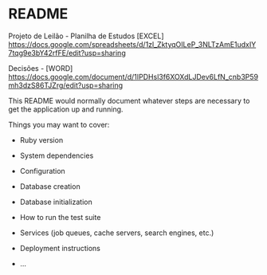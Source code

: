 # README

Projeto de Leilão - Planilha de Estudos [EXCEL]
https://docs.google.com/spreadsheets/d/1zl_ZktyqOILeP_3NLTzAmE1udxIY7tqg9e3bY42rfFE/edit?usp=sharing

Decisões - [WORD]
https://docs.google.com/document/d/1IPDHsl3f6XOXdLJDev6LfN_cnb3P59mh3dzS86TJZrg/edit?usp=sharing







This README would normally document whatever steps are necessary to get the
application up and running.

Things you may want to cover:

* Ruby version

* System dependencies

* Configuration

* Database creation

* Database initialization

* How to run the test suite

* Services (job queues, cache servers, search engines, etc.)

* Deployment instructions

* ...
